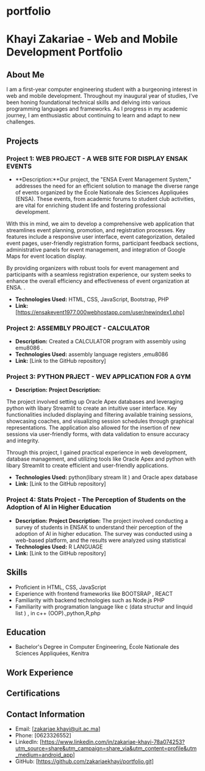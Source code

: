 # portfolio
# Khayi Zakariae - Web and Mobile Development Portfolio

## About Me

I am a first-year computer engineering student with a burgeoning interest in web and mobile development. Throughout my inaugural year of studies, I've been honing foundational technical skills and delving into various programming languages and frameworks. As I progress in my academic journey, I am enthusiastic about continuing to learn and adapt to new challenges.
## Projects

### Project 1: WEB PROJECT - A WEB SITE FOR DISPLAY ENSAK EVENTS 

- **Description:**Our project, the "ENSA Event Management System," addresses the need for an efficient solution to manage the diverse range of events organized by the École Nationale des Sciences Appliquées (ENSA). These events, from academic forums to student club activities, are vital for enriching student life and fostering professional development.

With this in mind, we aim to develop a comprehensive web application that streamlines event planning, promotion, and registration processes. Key features include a responsive user interface, event categorization, detailed event pages, user-friendly registration forms, participant feedback sections, administrative panels for event management, and integration of Google Maps for event location display.

By providing organizers with robust tools for event management and participants with a seamless registration experience, our system seeks to enhance the overall efficiency and effectiveness of event organization at ENSA. .
- **Technologies Used:** HTML, CSS, JavaScript, Bootstrap, PHP
- **Link:** [https://ensakevent1977.000webhostapp.com/user/newindex1.php]

### Project 2: ASSEMBLY PROJECT - CALCULATOR

- **Description:** Created a CALCULATOR program with assembly using emu8086  .
- **Technologies Used:** assembly language registers ,emu8086 
- **Link:** [Link to the GitHub repository]

### Project 3: PYTHON  PRJECT - WEV APPLICATION FOR A GYM

- **Description:** **Project Description:**


The project involved setting up Oracle Apex databases and leveraging python with libary Streamlit to create an intuitive user interface. Key functionalities included displaying and filtering available training sessions, showcasing coaches, and visualizing session schedules through graphical representations. The application also allowed for the insertion of new sessions via user-friendly forms, with data validation to ensure accuracy and integrity.

Through this project, I gained practical experience in web development, database management, and utilizing tools like Oracle Apex and python with libary Streamlit to create efficient and user-friendly applications.

- **Technologies Used:** python(libary stream lit ) and Oracle apex database
- **Link:** [Link to the GitHub repository]

### Project 4: Stats Project - The Perception of Students on the Adoption of AI in Higher Education
- **Description:** **Project Description:**
The project involved conducting a survey of students in ENSAK to understand their perception of the adoption of AI in higher education. The survey was conducted using a web-based platform, and the results were analyzed using statistical
- **Technologies Used:** R LANGUAGE
- **Link:** [Link to the GitHub repository]


## Skills

- Proficient in HTML, CSS, JavaScript
- Experience with frontend frameworks like BOOTSRAP , REACT
- Familiarity with backend technologies such as Node.js PHP
- Familiarity with programation language like  c   (data structur and linquid list ) , in c++ (OOP).,python,R,php


## Education

- Bachelor's Degree in Computer Engineering, École Nationale des Sciences Appliquées, Kenitra

## Work Experience


## Certifications



## Contact Information

- Email: [zakariae.khayi@uit.ac.ma]
- Phone: [0623326552]
- LinkedIn: [https://www.linkedin.com/in/zakariae-khayi-78a074253?utm_source=share&utm_campaign=share_via&utm_content=profile&utm_medium=android_app]
- GitHub: [https://github.com/zakariaekhayi/portfolio.git]
